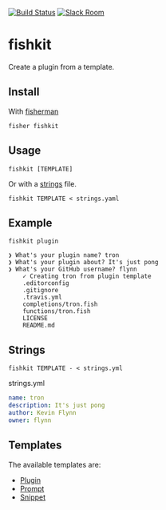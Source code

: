 [![Build Status][travis-badge]][travis-link]
[![Slack Room][slack-badge]][slack-link]

# fishkit

Create a plugin from a template.

## Install

With [fisherman]

```
fisher fishkit
```

## Usage

```
fishkit [TEMPLATE]
```

Or with a [strings](#strings) file.

```
fishkit TEMPLATE < strings.yaml
```


## Example

```
fishkit plugin
```
```
❯ What's your plugin name? tron
❯ What's your plugin about? It's just pong
❯ What's your GitHub username? flynn
    ✓ Creating tron from plugin template
    .editorconfig
    .gitignore
    .travis.yml
    completions/tron.fish
    functions/tron.fish
    LICENSE
    README.md
```

## Strings

```
fishkit TEMPLATE - < strings.yml
```

strings.yml

```yml
name: tron
description: It's just pong
author: Kevin Flynn
owner: flynn
```

## Templates

The available templates are:

* [Plugin]
* [Prompt]
* [Snippet]


[fisherman]: https://github.com/fisherman/fisherman

[slack-link]: https://fisherman-wharf.herokuapp.com
[slack-badge]: https://fisherman-wharf.herokuapp.com/badge.svg
[travis-link]: https://travis-ci.org/fisherman/fishkit
[travis-badge]: https://img.shields.io/travis/fisherman/fishkit.svg

[Plugin]: https://github.com/fisherman/fishkit/tree/master/templates/plugin
[Prompt]: https://github.com/fisherman/fishkit/tree/master/templates/prompt
[Snippet]: https://github.com/fisherman/fishkit/tree/master/templates/snippet
